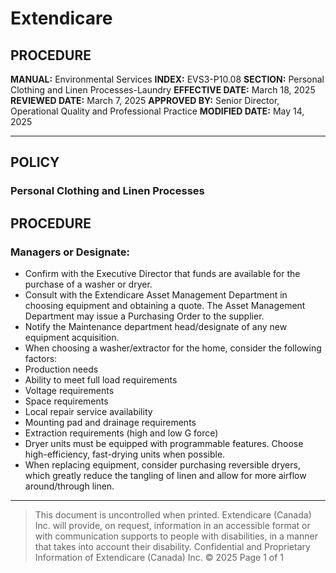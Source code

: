 # Extendicare

## PROCEDURE

**MANUAL:** Environmental Services
**INDEX:** EVS3-P10.08
**SECTION:** Personal Clothing and Linen Processes-Laundry
**EFFECTIVE DATE:** March 18, 2025
**REVIEWED DATE:** March 7, 2025
**APPROVED BY:** Senior Director, Operational Quality and Professional Practice
**MODIFIED DATE:** May 14, 2025

----

## POLICY

### Personal Clothing and Linen Processes

## PROCEDURE

### Managers or Designate:

- Confirm with the Executive Director that funds are available for the purchase of a washer or dryer.
- Consult with the Extendicare Asset Management Department in choosing equipment and obtaining a quote. The Asset Management Department may issue a Purchasing Order to the supplier.
- Notify the Maintenance department head/designate of any new equipment acquisition.
- When choosing a washer/extractor for the home, consider the following factors:
- Production needs
- Ability to meet full load requirements
- Voltage requirements
- Space requirements
- Local repair service availability
- Mounting pad and drainage requirements
- Extraction requirements (high and low G force)
- Dryer units must be equipped with programmable features. Choose high-efficiency, fast-drying units when possible.
- When replacing equipment, consider purchasing reversible dryers, which greatly reduce the tangling of linen and allow for more airflow around/through linen.

----

> This document is uncontrolled when printed.
> Extendicare (Canada) Inc. will provide, on request, information in an accessible format or with communication supports to people with disabilities, in a manner that takes into account their disability. Confidential and Proprietary Information of Extendicare (Canada) Inc. © 2025
> Page 1 of 1